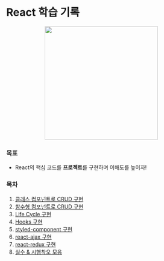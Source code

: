 # React 학습 기록

<p align='center'><img src="https://user-images.githubusercontent.com/76730867/154834175-e63e7cfa-bb46-4e54-b603-fcbcadca6398.jpeg" height="300"/></center></p>

### 목표

- React의 핵심 코드를 **프로젝트**를 구현하며 이해도를 높이자!

### 목차

1. [클래스 컴포넌트로 CRUD 구현](https://github.com/projectkorea/study-js-react/tree/main/src/CRUD-class)
2. [함수형 컴포넌트로 CRUD 구현](https://github.com/projectkorea/study-js-react/tree/main/src/CRUD-function)
3. [Life Cycle 구현](https://github.com/projectkorea/study-js-react/tree/main/src/LifeCycle)
4. [Hooks 구현](https://github.com/projectkorea/study-js-react/tree/main/src/Hooks)
5. [styled-component 구현](https://github.com/projectkorea/study-js-react/tree/main/src/styled-components)
6. [react-ajax 구현](https://github.com/projectkorea/study-js-react/tree/main/src/React-Ajax)
7. [react-redux 구현](https://github.com/projectkorea/study-js-react/tree/main/src/react-redux)
8. [실수 & 시행착오 모음](https://github.com/projectkorea/study-js-react/tree/main/src/toy-projects)